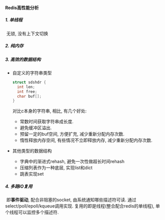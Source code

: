 #### Redis高性能分析



##### 1. 单线程

​	无锁, 没有上下文切换

##### 2. 纯内存

##### 3. 高效的数据结构

* 自定义的字符串类型

  ```c
  struct sdshdr {
    int len;
    int free;
    char buf[];
  }
  ```

  对比c本身的字符串, 相比, 有几个好处:

  * 常数时间获取字符串成长度.
  * 避免缓冲区溢出.
  * 预留一定的buf空间, 方便扩充, 减少重新分配内存次数.
  * 惰性释放内存空间, 有些情况不立即释放内存, 减少重新分配内存次数.

* 其他类型的数据结构

  * 字典中的渐进式rehash, 避免一次性做超长时间rehash
  * 压缩列表作为一种底层, 实现list和dict
  * 跳表实现set

##### 4. 多路IO复用

​	即**事件驱动**, 配合非阻塞的socket, 由系统通知哪些描述符可读. 通过select/poll/epoll/kqueue调用实现. 复用的即是线程(整合配合redis的单线程), 单个线程可以监控多个描述符.